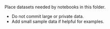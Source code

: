 Place datasets needed by notebooks in this folder.

- Do not commit large or private data.
- Add small sample data if helpful for examples.
